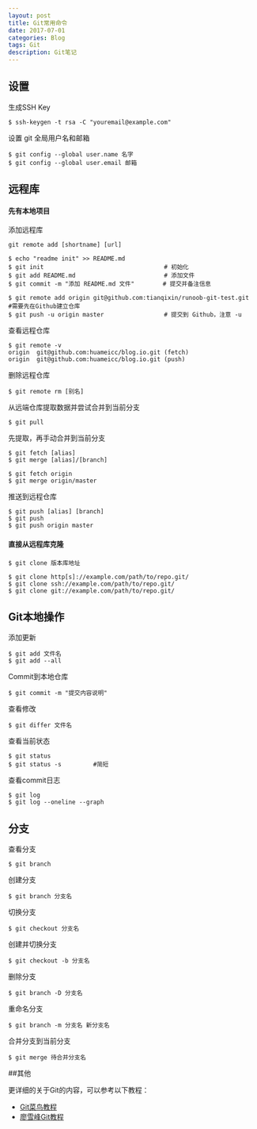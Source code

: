 ```yaml
---
layout: post
title: Git常用命令
date: 2017-07-01
categories: Blog
tags: Git
description: Git笔记
---
```

## 设置

生成SSH Key

	$ ssh-keygen -t rsa -C "youremail@example.com"

设置 git 全局用户名和邮箱

	$ git config --global user.name 名字
	$ git config --global user.email 邮箱


## 远程库

#### 先有本地项目

添加远程库

	git remote add [shortname] [url]

	$ echo "readme init" >> README.md
	$ git init                                  # 初始化
	$ git add README.md                         # 添加文件
	$ git commit -m "添加 README.md 文件"        # 提交并备注信息
	
	$ git remote add origin git@github.com:tianqixin/runoob-git-test.git	#需要先在Github建立仓库
	$ git push -u origin master					# 提交到 Github，注意 -u
	
查看远程仓库

	$ git remote -v
	origin  git@github.com:huameicc/blog.io.git (fetch)
	origin  git@github.com:huameicc/blog.io.git (push)

删除远程仓库

	$ git remote rm [别名]

从远端仓库提取数据并尝试合并到当前分支

	$ git pull

先提取，再手动合并到当前分支

	$ git fetch [alias]
	$ git merge [alias]/[branch] 
	
	$ git fetch origin
	$ git merge origin/master

推送到远程仓库

	$ git push [alias] [branch]
	$ git push
	$ git push origin master

#### 直接从远程库克隆

	$ git clone 版本库地址
	
	$ git clone http[s]://example.com/path/to/repo.git/
	$ git clone ssh://example.com/path/to/repo.git/
	$ git clone git://example.com/path/to/repo.git/
		
## Git本地操作
	
添加更新

	$ git add 文件名
	$ git add --all

Commit到本地仓库

	$ git commit -m "提交内容说明"
	
查看修改

	$ git differ 文件名

查看当前状态

	$ git status
	$ git status -s			#简短
	
查看commit日志

	$ git log
	$ git log --oneline --graph
	
## 分支
查看分支

	$ git branch
创建分支

	$ git branch 分支名
切换分支

	$ git checkout 分支名
创建并切换分支

	$ git checkout -b 分支名
删除分支

	$ git branch -D 分支名
重命名分支

	$ git branch -m 分支名 新分支名
合并分支到当前分支

	$ git merge 待合并分支名
	
##其他

更详细的关于Git的内容，可以参考以下教程：

* [Git菜鸟教程](http://www.runoob.com/git/git-tutorial.html)
* [廖雪峰Git教程](http://www.liaoxuefeng.com/wiki/0013739516305929606dd18361248578c67b8067c8c017b000/)
	
